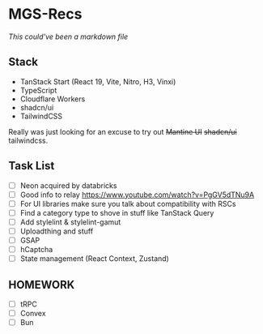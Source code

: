 # MGS-Recs

_This could've been a markdown file_

## Stack

- TanStack Start (React 19, Vite, Nitro, H3, Vinxi)
- TypeScript
- Cloudflare Workers
- shadcn/ui
- TailwindCSS

Really was just looking for an excuse to try out ~~Mantine UI~~ ~~shadcn/ui~~ tailwindcss.

## Task List

- [ ] Neon acquired by databricks
- [ ] Good info to relay https://www.youtube.com/watch?v=PgGV5dTNu9A
- [ ] For UI libraries make sure you talk about compatibility with RSCs
- [ ] Find a category type to shove in stuff like TanStack Query
- [ ] Add stylelint & stylelint-gamut
- [ ] Uploadthing and stuff
- [ ] GSAP
- [ ] hCaptcha
- [ ] State management (React Context, Zustand)

## HOMEWORK

- [ ] tRPC
- [ ] Convex
- [ ] Bun
